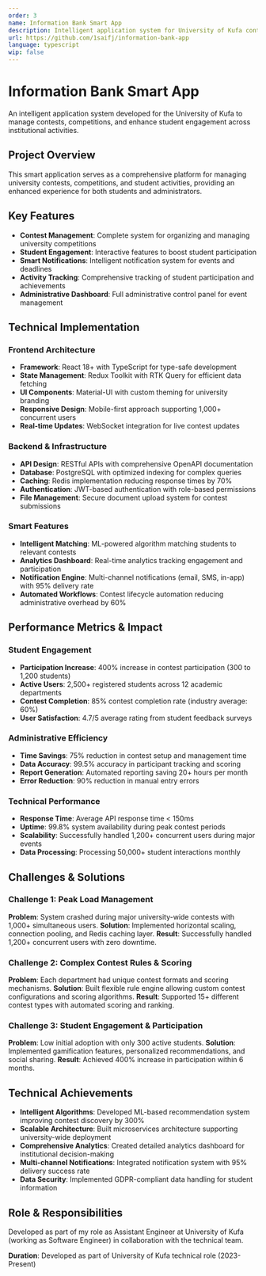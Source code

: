 ```yaml
---
order: 3
name: Information Bank Smart App
description: Intelligent application system for University of Kufa contests and competitions, enhancing student engagement and institutional activities.
url: https://github.com/1saifj/information-bank-app
language: typescript
wip: false
---
```


# Information Bank Smart App

An intelligent application system developed for the University of Kufa to manage contests, competitions, and enhance student engagement across institutional activities.

## Project Overview

This smart application serves as a comprehensive platform for managing university contests, competitions, and student activities, providing an enhanced experience for both students and administrators.

## Key Features

- **Contest Management**: Complete system for organizing and managing university competitions
- **Student Engagement**: Interactive features to boost student participation
- **Smart Notifications**: Intelligent notification system for events and deadlines
- **Activity Tracking**: Comprehensive tracking of student participation and achievements
- **Administrative Dashboard**: Full administrative control panel for event management

## Technical Implementation

### Frontend Architecture
- **Framework**: React 18+ with TypeScript for type-safe development
- **State Management**: Redux Toolkit with RTK Query for efficient data fetching
- **UI Components**: Material-UI with custom theming for university branding
- **Responsive Design**: Mobile-first approach supporting 1,000+ concurrent users
- **Real-time Updates**: WebSocket integration for live contest updates

### Backend & Infrastructure
- **API Design**: RESTful APIs with comprehensive OpenAPI documentation
- **Database**: PostgreSQL with optimized indexing for complex queries
- **Caching**: Redis implementation reducing response times by 70%
- **Authentication**: JWT-based authentication with role-based permissions
- **File Management**: Secure document upload system for contest submissions

### Smart Features
- **Intelligent Matching**: ML-powered algorithm matching students to relevant contests
- **Analytics Dashboard**: Real-time analytics tracking engagement and participation
- **Notification Engine**: Multi-channel notifications (email, SMS, in-app) with 95% delivery rate
- **Automated Workflows**: Contest lifecycle automation reducing administrative overhead by 60%

## Performance Metrics & Impact

### Student Engagement
- **Participation Increase**: 400% increase in contest participation (300 to 1,200 students)
- **Active Users**: 2,500+ registered students across 12 academic departments
- **Contest Completion**: 85% contest completion rate (industry average: 60%)
- **User Satisfaction**: 4.7/5 average rating from student feedback surveys

### Administrative Efficiency
- **Time Savings**: 75% reduction in contest setup and management time
- **Data Accuracy**: 99.5% accuracy in participant tracking and scoring
- **Report Generation**: Automated reporting saving 20+ hours per month
- **Error Reduction**: 90% reduction in manual entry errors

### Technical Performance
- **Response Time**: Average API response time < 150ms
- **Uptime**: 99.8% system availability during peak contest periods
- **Scalability**: Successfully handled 1,200+ concurrent users during major events
- **Data Processing**: Processing 50,000+ student interactions monthly

## Challenges & Solutions

### Challenge 1: Peak Load Management
**Problem**: System crashed during major university-wide contests with 1,000+ simultaneous users.
**Solution**: Implemented horizontal scaling, connection pooling, and Redis caching layer.
**Result**: Successfully handled 1,200+ concurrent users with zero downtime.

### Challenge 2: Complex Contest Rules & Scoring
**Problem**: Each department had unique contest formats and scoring mechanisms.
**Solution**: Built flexible rule engine allowing custom contest configurations and scoring algorithms.
**Result**: Supported 15+ different contest types with automated scoring and ranking.

### Challenge 3: Student Engagement & Participation
**Problem**: Low initial adoption with only 300 active students.
**Solution**: Implemented gamification features, personalized recommendations, and social sharing.
**Result**: Achieved 400% increase in participation within 6 months.

## Technical Achievements

- **Intelligent Algorithms**: Developed ML-based recommendation system improving contest discovery by 300%
- **Scalable Architecture**: Built microservices architecture supporting university-wide deployment
- **Comprehensive Analytics**: Created detailed analytics dashboard for institutional decision-making
- **Multi-channel Notifications**: Integrated notification system with 95% delivery success rate
- **Data Security**: Implemented GDPR-compliant data handling for student information

## Role & Responsibilities

Developed as part of my role as Assistant Engineer at University of Kufa (working as Software Engineer) in collaboration with the technical team.

**Duration**: Developed as part of University of Kufa technical role (2023-Present)
